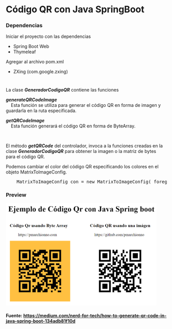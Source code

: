 # Código QR con Java SpringBoot

### Dependencias
Iniciar el proyecto con las dependencias
- Spring Boot Web
- Thymeleaf

Agregar al archivo pom.xml
- ZXing (com.google.zxing)

#

La clase <strong><i>GeneradorCodigoQR</i></strong> contiene las funciones

<strong><i>generateQRCodeImage</i></strong>
<br>
&nbsp; &nbsp; Esta función se utiliza para generar el código QR en forma de imagen y guardarla en la ruta especificada.

<strong><i>getQRCodeImage</i></strong>
<br>
&nbsp; &nbsp; Esta función generará el código QR en forma de ByteArray.

<br>

El método <strong><i>getQRCode</i></strong> del controlador, invoca a la funciones creadas en la clase <strong><i>GeneradorCodigoQR</i></strong> para obtener la imagen o la matriz de bytes para el código QR.


Podemos cambiar el color del código QR especificando los colores en el objeto MatrixToImageConfig.

<pre class="me mf mg mh mi oh oi oj ok ax ol bj">
    MatrixToImageConfig con = new MatrixToImageConfig( foregroundColor , backgroundColor) ;
</pre>

### Preview
<img src="./src/assets/img/preview.png" width="472"/>


#### Fuente: https://medium.com/nerd-for-tech/how-to-generate-qr-code-in-java-spring-boot-134adb81f10d